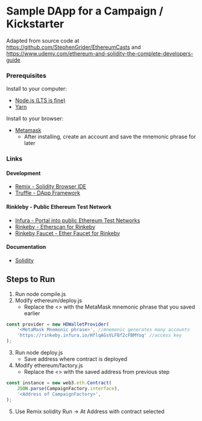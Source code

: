 # Sample DApp for a Campaign / Kickstarter

Adapted from source code at https://github.com/StephenGrider/EthereumCasts and https://www.udemy.com/ethereum-and-solidity-the-complete-developers-guide

### Prerequisites
Install to your computer:
* [Node.js (LTS is fine)](https://nodejs.org/en/)
* [Yarn](https://yarnpkg.com/en/docs/install)

Install to your browser:
* [Metamask](https://chrome.google.com/webstore/search/metamask)  
    * After installing, create an account and save the mnemonic phrase for later
### Links
#### Development
* [Remix - Solidity Browser IDE](https://remix.ethereum.org/)
* [Truffle - DApp Framework](http://truffleframework.com/)

#### Rinkleby - Public Ethereum Test Network
* [Infura - Portal into public Ethereum Test Networks](https://infura.io/)
* [Rinkeby - Etherscan for Rinkeby](https://rinkeby.etherscan.io/)
* [Rinkeby Faucet - Ether Faucet for Rinkeby](https://faucet.rinkeby.io/)

#### Documentation
* [Solidity](https://solidity.readthedocs.io/en/develop/)

## Steps to Run
1. Run node compile.js
2. Modify ethereum/deploy.js  
    * Replace the <> with the MetaMask mnemonic phrase that you saved earlier
```javascript
const provider = new HDWalletProvider( 
    '<MetaMask Mnemonic phrase>', //mnemonic generates many accounts
    'https://rinkeby.infura.io/HflqAGsVLFBf2cFBMYoq' //access key
);
```
3. Run node deploy.js  
    * Save address where contract is deployed
4. Modify ethereum/factory.js  
    * Replace the <> with the saved address from previous step
```javascript
const instance = new web3.eth.Contract(
    JSON.parse(CampaignFactory.interface),
    '<Address of CampaignFactory>',
);
```
5. Use Remix solidity Run -> At Address with contract selected